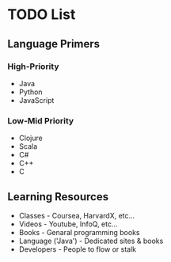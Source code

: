 # TODO List #


## Language Primers ##

### High-Priority ###

  - Java
  - Python
  - JavaScript


### Low-Mid Priority ###

  - Clojure
  - Scala
  - C#
  - C++
  - C



## Learning Resources ##
  - Classes - Coursea, HarvardX, etc...
  - Videos - Youtube, InfoQ, etc...
  - Books - Genaral programming books
  - Language ('Java') - Dedicated sites & books
  - Developers - People to flow or stalk


